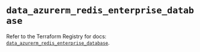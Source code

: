 # `data_azurerm_redis_enterprise_database`

Refer to the Terraform Registry for docs: [`data_azurerm_redis_enterprise_database`](https://registry.terraform.io/providers/hashicorp/azurerm/4.36.0/docs/data-sources/redis_enterprise_database).

